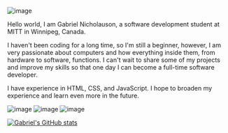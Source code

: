 ![image](https://images.unsplash.com/photo-1480506132288-68f7705954bd?ixlib=rb-4.0.3&ixid=MnwxMjA3fDB8MHxwaG90by1wYWdlfHx8fGVufDB8fHx8&auto=format&fit=crop&w=1520&q=80)

Hello world, I am Gabriel Nicholauson, a software development student at MITT in Winnipeg, Canada. 

I haven't been coding for a long time, so I'm still a beginner, however, I am very passionate about computers and how everything inside them, from hardware to software, functions. I can't wait to share some of my projects and improve my skills so that one day I can become a full-time software developer.

I have experience in HTML, CSS, and JavaScript. I hope to broaden my experience and learn even more in the future.


![image](https://img.shields.io/badge/JavaScript-323330?style=for-the-badge&logo=javascript&logoColor=F7DF1E)
![image](https://img.shields.io/badge/HTML5-E34F26?style=for-the-badge&logo=html5&logoColor=white)
![image](https://img.shields.io/badge/CSS3-1572B6?style=for-the-badge&logo=css3&logoColor=white)

[![Gabriel's GitHub stats](https://github-readme-stats.vercel.app/api?username=GabeNicholauson)](https://github.com/gabenicholauson/github-readme-stats)